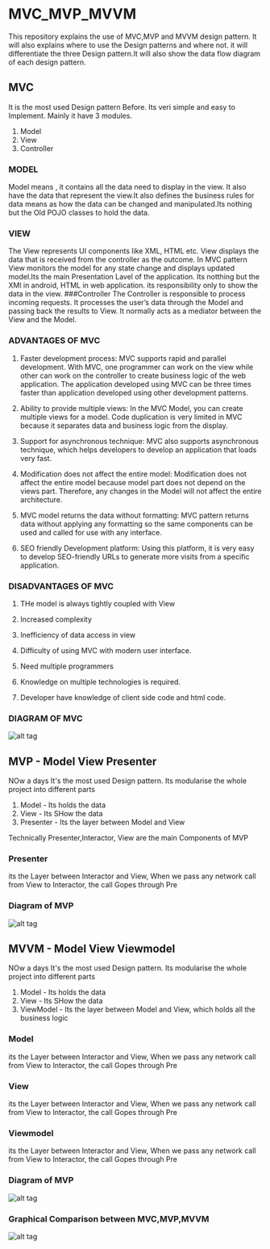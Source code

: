 # MVC_MVP_MVVM
This repository explains the use of MVC,MVP and MVVM design pattern. It will also explains where to use the Design patterns and where not. it will differentiate the three Design pattern.It will also show the data flow diagram of each design pattern.

## MVC
It is the most used Design pattern Before. Its veri simple and easy to Implement. Mainly it have 3 modules.
1. Model
2. View
3. Controller

### MODEL
Model means , it contains all the data need to display in the view. It also have the data that represent the view.It also defines the business rules for data means as how the data can be changed and manipulated.Its nothing but the Old POJO classes to hold the data.
### VIEW
The View represents UI components like XML, HTML etc. View displays the data that is received from the controller as the outcome. In MVC pattern View monitors the model for any state change and displays updated model.Its the main Presentation Lavel of the application. Its notthing but the XMl in android, HTML in web application. its responsibility only to show the data in the view.
###Controller
The Controller is responsible to process incoming requests. It processes the user’s data through the Model and passing back the results to View. It normally acts as a mediator between the View and the Model.

### ADVANTAGES OF MVC

1. Faster development process: MVC supports rapid and parallel development. With MVC, one programmer can work on the view while other can work on the controller to create business logic of the web application. The application developed using MVC can be three times faster than application developed using other development patterns.

2. Ability to provide multiple views: In the MVC Model, you can create multiple views for a model. Code duplication is very limited in MVC because it separates data and business logic from the display.

3. Support for asynchronous technique: MVC also supports asynchronous technique, which helps developers to develop an application that loads very fast.

4. Modification does not affect the entire model: Modification does not affect the entire model because model part does not depend on the views part. Therefore, any changes in the Model will not affect the entire architecture.

5. MVC model returns the data without formatting: MVC pattern returns data without applying any formatting so the same components can be used and called for use with any interface.

6. SEO friendly Development platform: Using this platform, it is very easy to develop SEO-friendly URLs to generate more visits from a specific application.

### DISADVANTAGES OF MVC

1. THe model is always tightly coupled with View 

2. Increased complexity

3. Inefficiency of data access in view

4. Difficulty of using MVC with modern user interface.

5. Need multiple programmers

6. Knowledge on multiple technologies is required.

7) Developer have knowledge of client side code and html code.

 ### DIAGRAM OF MVC
![alt tag](https://github.com/spdobest/MVC_MVP_MVVM/blob/master/images/mvc.png)


## MVP - Model View Presenter
NOw a days It's  the most used Design pattern. Its modularise the whole project into different parts
1. Model     - Its holds the data
2. View      - Its SHow the data
3. Presenter - Its the layer between Model and View

Technically Presenter,Interactor, View are the main Components of MVP
### Presenter 
its the Layer between Interactor and View, When we pass any network call from View to Interactor, the call Gopes through Pre

### Diagram of MVP
![alt tag](https://github.com/spdobest/MVC_MVP_MVVM/blob/master/images/mvp.png)

## MVVM - Model View  Viewmodel
NOw a days It's  the most used Design pattern. Its modularise the whole project into different parts
1. Model     - Its holds the data
2. View      - Its SHow the data
3. ViewModel - Its the layer between Model and View, which holds all the business logic
 
### Model 
its the Layer between Interactor and View, When we pass any network call from View to Interactor, the call Gopes through Pre

### View 
its the Layer between Interactor and View, When we pass any network call from View to Interactor, the call Gopes through Pre

### Viewmodel
its the Layer between Interactor and View, When we pass any network call from View to Interactor, the call Gopes through Pre

### Diagram of MVP
![alt tag](https://github.com/spdobest/MVC_MVP_MVVM/blob/master/images/mvvm.png)



### Graphical Comparison between MVC,MVP,MVVM
![alt tag](https://github.com/spdobest/MVC_MVP_MVVM/blob/master/images/mvc_mvp_mvvm.png)



